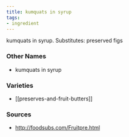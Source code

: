 ```yaml
---
title: kumquats in syrup
tags:
- ingredient
---
```

kumquats in syrup. Substitutes: preserved figs

### Other Names

* kumquats in syrup

### Varieties

* [[preserves-and-fruit-butters]]

### Sources
* http://foodsubs.com/Fruitpre.html
